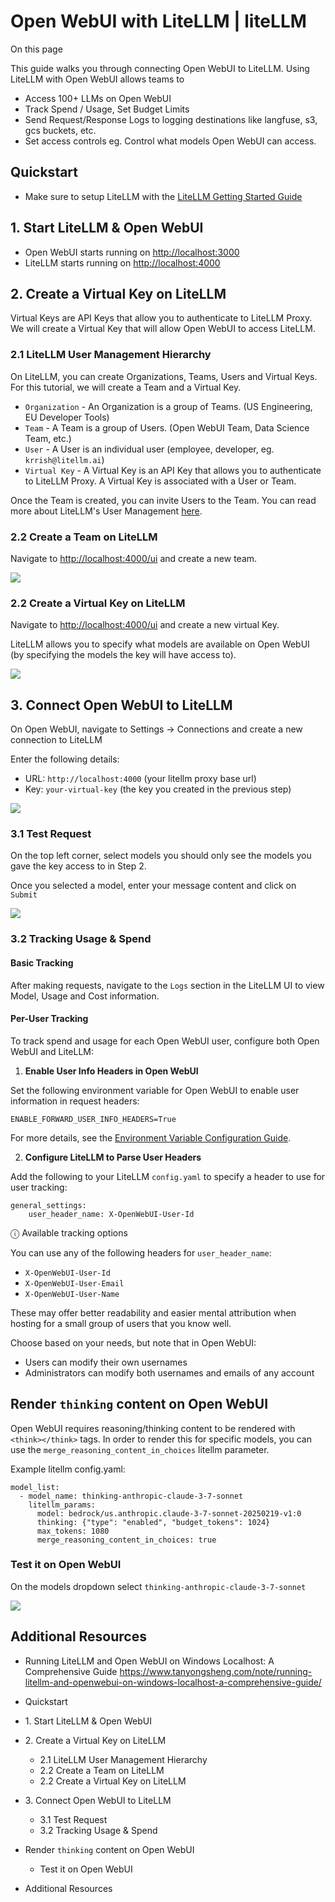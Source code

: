 # Open WebUI with LiteLLM | liteLLM

On this page

This guide walks you through connecting Open WebUI to LiteLLM. Using LiteLLM with Open WebUI allows teams to

  * Access 100+ LLMs on Open WebUI
  * Track Spend / Usage, Set Budget Limits
  * Send Request/Response Logs to logging destinations like langfuse, s3, gcs buckets, etc.
  * Set access controls eg. Control what models Open WebUI can access.

## Quickstart​

  * Make sure to setup LiteLLM with the [LiteLLM Getting Started Guide](https://docs.litellm.ai/docs/proxy/docker_quick_start)

## 1\. Start LiteLLM & Open WebUI​

  * Open WebUI starts running on <http://localhost:3000>
  * LiteLLM starts running on <http://localhost:4000>

## 2\. Create a Virtual Key on LiteLLM​

Virtual Keys are API Keys that allow you to authenticate to LiteLLM Proxy. We will create a Virtual Key that will allow Open WebUI to access LiteLLM.

### 2.1 LiteLLM User Management Hierarchy​

On LiteLLM, you can create Organizations, Teams, Users and Virtual Keys. For this tutorial, we will create a Team and a Virtual Key.

  * `Organization` \- An Organization is a group of Teams. (US Engineering, EU Developer Tools)
  * `Team` \- A Team is a group of Users. (Open WebUI Team, Data Science Team, etc.)
  * `User` \- A User is an individual user (employee, developer, eg. `krrish@litellm.ai`)
  * `Virtual Key` \- A Virtual Key is an API Key that allows you to authenticate to LiteLLM Proxy. A Virtual Key is associated with a User or Team.

Once the Team is created, you can invite Users to the Team. You can read more about LiteLLM's User Management [here](https://docs.litellm.ai/docs/proxy/user_management_heirarchy).

### 2.2 Create a Team on LiteLLM​

Navigate to <http://localhost:4000/ui> and create a new team.

![](/assets/images/litellm_create_team-de6a9faa3cf43040cd7845e3d4adc533.gif)

### 2.2 Create a Virtual Key on LiteLLM​

Navigate to <http://localhost:4000/ui> and create a new virtual Key.

LiteLLM allows you to specify what models are available on Open WebUI (by specifying the models the key will have access to).

![](/assets/images/create_key_in_team_oweb-986dfe58f393f9d6887b7ad1ce7cc4f5.gif)

## 3\. Connect Open WebUI to LiteLLM​

On Open WebUI, navigate to Settings -> Connections and create a new connection to LiteLLM

Enter the following details:

  * URL: `http://localhost:4000` (your litellm proxy base url)
  * Key: `your-virtual-key` (the key you created in the previous step)

![](/assets/images/litellm_setup_openweb-436a66958edb2807b923d6c82b2e5491.gif)

### 3.1 Test Request​

On the top left corner, select models you should only see the models you gave the key access to in Step 2.

Once you selected a model, enter your message content and click on `Submit`

![](/assets/images/basic_litellm-ab3549cf6f1d3ff7f02ca10c5c18c90c.gif)

### 3.2 Tracking Usage & Spend​

#### Basic Tracking​

After making requests, navigate to the `Logs` section in the LiteLLM UI to view Model, Usage and Cost information.

#### Per-User Tracking​

To track spend and usage for each Open WebUI user, configure both Open WebUI and LiteLLM:

  1. **Enable User Info Headers in Open WebUI**

Set the following environment variable for Open WebUI to enable user information in request headers:
    
    
    ENABLE_FORWARD_USER_INFO_HEADERS=True  
    

For more details, see the [Environment Variable Configuration Guide](https://docs.openwebui.com/getting-started/env-configuration/#enable_forward_user_info_headers).

  2. **Configure LiteLLM to Parse User Headers**

Add the following to your LiteLLM `config.yaml` to specify a header to use for user tracking:
    
    
    general_settings:  
        user_header_name: X-OpenWebUI-User-Id  
    

ⓘ Available tracking options

You can use any of the following headers for `user_header_name`:

  * `X-OpenWebUI-User-Id`
  * `X-OpenWebUI-User-Email`
  * `X-OpenWebUI-User-Name`

These may offer better readability and easier mental attribution when hosting for a small group of users that you know well.

Choose based on your needs, but note that in Open WebUI:

  * Users can modify their own usernames
  * Administrators can modify both usernames and emails of any account

## Render `thinking` content on Open WebUI​

Open WebUI requires reasoning/thinking content to be rendered with `<think></think>` tags. In order to render this for specific models, you can use the `merge_reasoning_content_in_choices` litellm parameter.

Example litellm config.yaml:
    
    
    model_list:  
      - model_name: thinking-anthropic-claude-3-7-sonnet  
        litellm_params:  
          model: bedrock/us.anthropic.claude-3-7-sonnet-20250219-v1:0  
          thinking: {"type": "enabled", "budget_tokens": 1024}  
          max_tokens: 1080  
          merge_reasoning_content_in_choices: true  
    

### Test it on Open WebUI​

On the models dropdown select `thinking-anthropic-claude-3-7-sonnet`

![](/assets/images/litellm_thinking_openweb-5ec7dddb7e7b6a10252694c27cfc177d.gif)

## Additional Resources​

  * Running LiteLLM and Open WebUI on Windows Localhost: A Comprehensive Guide <https://www.tanyongsheng.com/note/running-litellm-and-openwebui-on-windows-localhost-a-comprehensive-guide/>

  * Quickstart
  * 1\. Start LiteLLM & Open WebUI
  * 2\. Create a Virtual Key on LiteLLM
    * 2.1 LiteLLM User Management Hierarchy
    * 2.2 Create a Team on LiteLLM
    * 2.2 Create a Virtual Key on LiteLLM
  * 3\. Connect Open WebUI to LiteLLM
    * 3.1 Test Request
    * 3.2 Tracking Usage & Spend
  * Render `thinking` content on Open WebUI
    * Test it on Open WebUI
  * Additional Resources